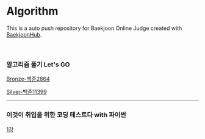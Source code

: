 # Algorithm
This is a auto push repository for Baekjoon Online Judge created with [BaekjoonHub](https://github.com/BaekjoonHub/BaekjoonHub).
<br><br><br>

### 알고리즘 풀기 Let's GO
[Bronze-백준2864](Algorithm/백준/Bronze/2864. 5와 6의 차이/)

[Silver-백준11399](Algorithm/백준/Silver/11399. ATM/)
<br>

---
### 이것이 취업을 위한 코딩 테스트다 with 파이썬
[1강](Algorithm/이코테2021/1강_중요문법_유용라이브러리.md)
